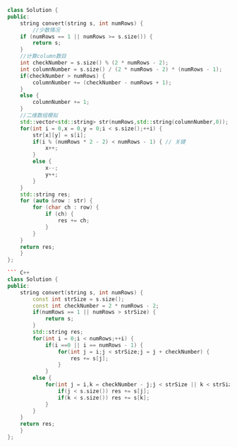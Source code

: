 ``` C++
class Solution {
public:
    string convert(string s, int numRows) {
        //少数情况
    if (numRows == 1 || numRows >= s.size()) {
        return s;
    }
    //计算column数目
    int checkNumber = s.size() % (2 * numRows - 2);
    int columnNumber = s.size() / (2 * numRows - 2) * (numRows - 1);
    if(checkNumber > numRows) {
        columnNumber += (checkNumber - numRows + 1);
    }
    else {
        columnNumber += 1;
    }
    //二维数组模拟
    std::vector<std::string> str(numRows,std::string(columnNumber,0));
    for(int i = 0,x = 0,y = 0;i < s.size();++i) {
        str[x][y] = s[i];
        if(i % (numRows * 2 - 2) < numRows - 1) { // 关键
            x++;
        }
        else {
            x--;
            y++;
        }
    }
    std::string res;
    for (auto &row : str) {
        for (char ch : row) {
            if (ch) {
                res += ch;
            }
        }
    }
    return res;
    }
};

``` C++
class Solution {
public:
    string convert(string s, int numRows) {
        const int strSize = s.size();
        const int checkNumber = 2 * numRows - 2;
        if(numRows == 1 || numRows > strSize) {
            return s;
        }
        std::string res;
        for(int i = 0;i < numRows;++i) {
            if(i ==0 || i == numRows - 1) {
                for(int j = i;j < strSize;j = j + checkNumber) {
                    res += s[j];
                }
            }
        else {
            for(int j = i,k = checkNumber - j;j < strSize || k < strSize;j += checkNumber,k += checkNumber) {
                if(j < s.size()) res += s[j];
                if(k < s.size()) res += s[k];
            }
        }
    }
    return res;
    }
};
```
